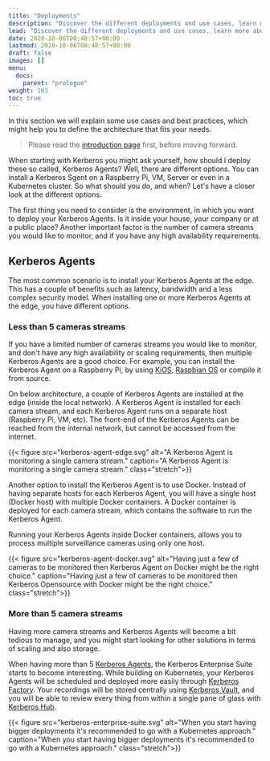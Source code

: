 ```yaml
---
title: "Deployments"
description: "Discover the different deployments and use cases, learn more about the architecture."
lead: "Discover the different deployments and use cases, learn more about the architecture."
date: 2020-10-06T08:48:57+00:00
lastmod: 2020-10-06T08:48:57+00:00
draft: false
images: []
menu:
  docs:
    parent: "prologue"
weight: 103
toc: true
---
```


In this section we will explain some use cases and best practices, which might help you to define the architecture that fits your needs.

> Please read the [introduction page](/prologue/introduction/) first, before moving forward.

When starting with Kerberos you might ask yourself, how should I deploy these so called, Kerberos Agents? Well, there are different options. You can install a Kerberos Sgent on a Raspberry Pi, VM, Server or even in a Kubernetes cluster. So what should you do, and when? Let's have a closer look at the different options.

The first thing you need to consider is the environment, in which you want to deploy your Kerberos Agents. Is it inside your house, your company or at a public place? Another important factor is the number of camera streams you would like to monitor, and if you have any high availability requirements.

## Kerberos Agents

The most common scenario is to install your Kerberos Agents at the edge. This has a couple of benefits such as latency, bandwidth and a less complex security model. When installing one or more Kerberos Agents at the edge, you have different options.

### Less than 5 cameras streams

If you have a limited number of cameras streams you would like to monitor, and don't have any high availability or scaling requirements, then multiple Kerberos Agents are a good choice. For example, you can install the Kerberos Agent on a Raspberry Pi, by using [KiOS](/opensource/installation#kios), [Raspbian OS](/opensource/installation-advanced#raspbian) or compile it from source.

On below architecture, a couple of Kerberos Agents are installed at the edge (inside the local network). A Kerberos Agent is installed for each camera stream, and each Kerberos Agent runs on a separate host (Raspberry Pi, VM, etc). The front-end of the Kerberos Agents can be reached from the internal network, but cannot be accessed from the internet.

{{< figure src="kerberos-agent-edge.svg" alt="A Kerberos Agent is monitoring a single camera stream." caption="A Kerberos Agent is monitoring a single camera stream." class="stretch">}}

Another option to install the Kerberos Agent is to use Docker. Instead of having separate hosts for each Kerberos Agent, you will have a single host (Docker host) with multiple Docker containers. A Docker container is deployed for each camera stream, which contains the software to run the Kerberos Agent.

Running your Kerberos Agents inside Docker containers, allows you to process multiple surveillance cameras using only one host.

{{< figure src="kerberos-agent-docker.svg" alt="Having just a few of cameras to be monitored then Kerberos Agent on Docker might be the right choice." caption="Having just a few of cameras to be monitored then Kerberos Opensource with Docker  might be the right choice." class="stretch">}}

### More than 5 camera streams

Having more camera streams and Kerberos Agents will become a bit tedious to manage, and you might start looking for other solutions in terms of scaling and also storage.

When having more than 5 [Kerberos Agents](/opensource/first-things-first/), the Kerberos Enterprise Suite starts to become interesting. While building on Kubernetes, your Kerberos Agents will be scheduled and deployed more easily through [Kerberos Factory](/factory/first-things-first/). Your recordings will be stored centrally using [Kerberos Vault](/vault/first-things-first/), and you will be able to review every thing from within a single pane of glass with [Kerberos Hub](/hub/first-things-first/).

{{< figure src="kerberos-enterprise-suite.svg" alt="When you start having bigger deployments it's recommended to go with a Kubernetes approach." caption="When you start having bigger deployments it's recommended to go with a Kubernetes approach." class="stretch">}}
